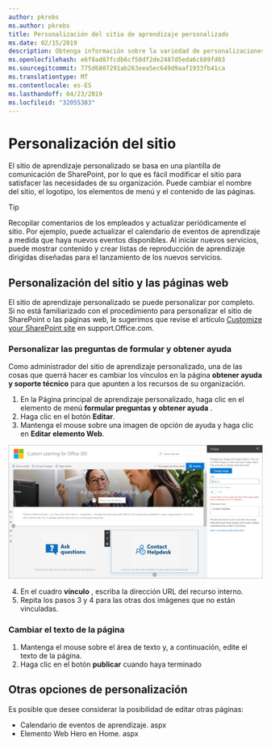 ```yaml
---
author: pkrebs
ms.author: pkrebs
title: Personalización del sitio de aprendizaje personalizado
ms.date: 02/15/2019
description: Obtenga información sobre la variedad de personalizaciones disponibles con aprendizaje personalizado para Office 365
ms.openlocfilehash: e6f8ad87fcdb6cf50df2de2487d5eda6c689fd03
ms.sourcegitcommit: 775d6807291ab263eea5ec649d9aaf1933fb41ca
ms.translationtype: MT
ms.contentlocale: es-ES
ms.lasthandoff: 04/23/2019
ms.locfileid: "32055383"
---
```

# <a name="customize-the-site"></a>Personalización del sitio

El sitio de aprendizaje personalizado se basa en una plantilla de comunicación de SharePoint, por lo que es fácil modificar el sitio para satisfacer las necesidades de su organización. Puede cambiar el nombre del sitio, el logotipo, los elementos de menú y el contenido de las páginas. 

> [!TIP]
> Recopilar comentarios de los empleados y actualizar periódicamente el sitio. Por ejemplo, puede actualizar el calendario de eventos de aprendizaje a medida que haya nuevos eventos disponibles. Al iniciar nuevos servicios, puede mostrar contenido y crear listas de reproducción de aprendizaje dirigidas diseñadas para el lanzamiento de los nuevos servicios. 

## <a name="customize-the-site-and-web-pages"></a>Personalización del sitio y las páginas web

El sitio de aprendizaje personalizado se puede personalizar por completo. Si no está familiarizado con el procedimiento para personalizar el sitio de SharePoint o las páginas web, le sugerimos que revise el artículo [Customize your SharePoint site](https://support.office.com/en-us/article/customize-your-sharepoint-site-320b43e5-b047-4fda-8381-f61e8ac7f59b) en support.Office.com. 

### <a name="customize-ask-questions-and-get-help"></a>Personalizar las preguntas de formular y obtener ayuda

Como administrador del sitio de aprendizaje personalizado, una de las cosas que querrá hacer es cambiar los vínculos en la página **obtener ayuda y soporte técnico** para que apunten a los recursos de su organización. 

1.  En la Página principal de aprendizaje personalizado, haga clic en el elemento de menú **formular preguntas y obtener ayuda** .
2.  Haga clic en el botón **Editar**.
3.  Mantenga el mouse sobre una imagen de opción de ayuda y haga clic en **Editar elemento Web**.

![CG-Edithelp. png](media/cg-edithelp.png)

4.  En el cuadro **vínculo** , escriba la dirección URL del recurso interno. 
5.  Repita los pasos 3 y 4 para las otras dos imágenes que no están vinculadas.

### <a name="change-the-text-on-the-page"></a>Cambiar el texto de la página

1. Mantenga el mouse sobre el área de texto y, a continuación, edite el texto de la página. 
2. Haga clic en el botón **publicar** cuando haya terminado

## <a name="other-customization-options"></a>Otras opciones de personalización
Es posible que desee considerar la posibilidad de editar otras páginas:

- Calendario de eventos de aprendizaje. aspx
- Elemento Web Hero en Home. aspx


